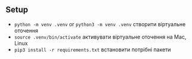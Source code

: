## Setup

- `python -m venv .venv` or `python3 -m venv .venv` створити віртуальне оточення
- `source .venv/bin/activate` активувати віртуальне оточення на Mac, Linux
- `pip3 install -r requirements.txt` встановити потрібні пакети
